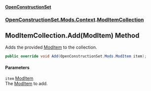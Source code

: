 #### [OpenConstructionSet](index.md 'index')
### [OpenConstructionSet.Mods.Context](index.md#OpenConstructionSet_Mods_Context 'OpenConstructionSet.Mods.Context').[ModItemCollection](bRirTEn6uHiQP5Xo3cnnLA.md 'OpenConstructionSet.Mods.Context.ModItemCollection')
## ModItemCollection.Add(ModItem) Method
Adds the provided [ModItem](RZThR5Y52fbBYJ8EaGN2IQ.md 'OpenConstructionSet.Mods.ModItem') to the collection.  
```csharp
public override void Add(OpenConstructionSet.Mods.ModItem item);
```
#### Parameters
<a name='OpenConstructionSet_Mods_Context_ModItemCollection_Add(OpenConstructionSet_Mods_ModItem)_item'></a>
`item` [ModItem](RZThR5Y52fbBYJ8EaGN2IQ.md 'OpenConstructionSet.Mods.ModItem')  
The [ModItem](RZThR5Y52fbBYJ8EaGN2IQ.md 'OpenConstructionSet.Mods.ModItem') to add.
  
